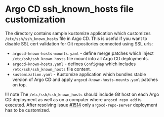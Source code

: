 # Argo CD ssh_known_hosts file customization

The directory contains sample kustomize application which customizes `/etc/ssh/ssh_known_hosts` file in Argo CD. This is useful if you want to disable SSL cert validation
for Git repositories connected using SSL urls:

- `argocd-known-hosts-mounts.yaml` - define merge patches which inject `/etc/ssh/ssh_known_hosts` file mount into all Argo CD deployments.
- `argocd-known-hosts.yaml` - defines `ConfigMap` which includes `/etc/ssh/ssh_known_hosts` file content.
- `kustomization.yaml` - Kustomize application which bundles stable version of Argo CD and apply `argocd-known-hosts-mounts.yaml` patches on top.

!!! note
    The `/etc/ssh/ssh_known_hosts` should include Git host on each Argo CD deployment as well as on a computer where `argocd repo add` is executed. After resolving issue
    [#1514](https://github.com/argoproj/argo-cd/issues/1514) only `argocd-repo-server` deployment has to be customized.
